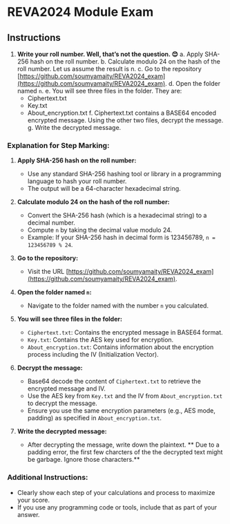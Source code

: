 ﻿# REVA2024 Module Exam

## Instructions

1. **Write your roll number. Well, that’s not the question. 😊**
   a. Apply SHA-256 hash on the roll number.
   b. Calculate modulo 24 on the hash of the roll number. Let us assume the result is n.
   c. Go to the repository [https://github.com/soumyamaity/REVA2024_exam](https://github.com/soumyamaity/REVA2024_exam).
   d. Open the folder named `n`.
   e. You will see three files in the folder. They are:
      - Ciphertext.txt
      - Key.txt
      - About_encryption.txt
   f. Ciphertext.txt contains a BASE64 encoded encrypted message. Using the other two files, decrypt the message.
   g. Write the decrypted message.

### Explanation for Step Marking:

1. **Apply SHA-256 hash on the roll number:**
   - Use any standard SHA-256 hashing tool or library in a programming language to hash your roll number.
   - The output will be a 64-character hexadecimal string.

2. **Calculate modulo 24 on the hash of the roll number:**
   - Convert the SHA-256 hash (which is a hexadecimal string) to a decimal number.
   - Compute `n` by taking the decimal value modulo 24.
   - Example: If your SHA-256 hash in decimal form is 123456789, `n = 123456789 % 24`.

3. **Go to the repository:**
   - Visit the URL [https://github.com/soumyamaity/REVA2024_exam](https://github.com/soumyamaity/REVA2024_exam).

4. **Open the folder named `n`:**
   - Navigate to the folder named with the number `n` you calculated.

5. **You will see three files in the folder:**
   - `Ciphertext.txt`: Contains the encrypted message in BASE64 format.
   - `Key.txt`: Contains the AES key used for encryption.
   - `About_encryption.txt`: Contains information about the encryption process including the IV (Initialization Vector).

6. **Decrypt the message:**
   - Base64 decode the content of `Ciphertext.txt` to retrieve the encrypted message and IV.
   - Use the AES key from `Key.txt` and the IV from `About_encryption.txt` to decrypt the message.
   - Ensure you use the same encryption parameters (e.g., AES mode, padding) as specified in `About_encryption.txt`.

7. **Write the decrypted message:**
   - After decrypting the message, write down the plaintext.
** Due to a padding error, the first few charcters of the the decrypted text might be garbage. Ignore those characters.**
### Additional Instructions:
- Clearly show each step of your calculations and process to maximize your score.
- If you use any programming code or tools, include that as part of your answer.
